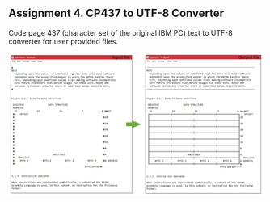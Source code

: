 ## Assignment 4. CP437 to UTF-8 Converter
Code page 437 (character set of the original IBM PC) text to UTF-8 converter for user provided files.

![CP437 image](../doc/images/intelFileToUTF8.jpg)
